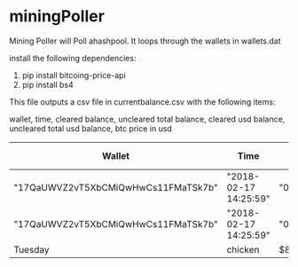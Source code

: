 # miningPoller

Mining Poller will Poll ahashpool.  It loops through the wallets in wallets.dat

install the following dependencies:

1.  pip install bitcoing-price-api
2.  pip install bs4

This file outputs a csv file in currentbalance.csv with the following items:

wallet, time, cleared balance, uncleared total balance, cleared usd balance, uncleared total usd balance, btc price in usd


| Wallet     | Time    | Balance (Cleared) | Balance (Total) | USD Balance (Cleared) | USD Balance (Total) | BTC Price in USD|
| --------|---------|-------|--------|---------|-------|----------|
|"17QaUWVZ2vT5XbCMiQwHwCs11FMaTSk7b"|"2018-02-17 14:25:59"|"0.00347361"|"0.00433728"|"36.820266"|"45.975168"|"10600.0"|
|"17QaUWVZ2vT5XbCMiQwHwCs11FMaTSk7b"|"2018-02-17 14:25:59"|"0.00347361"|"0.00433728"|"36.820266"|"45.975168"|"10600.0"|
| Tuesday | chicken | $8    |

